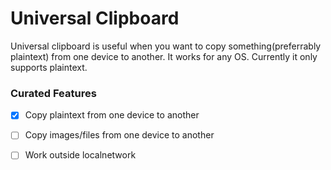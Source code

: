 # Universal Clipboard
Universal clipboard is useful when you want to copy something(preferrably plaintext) from one device to another. It works for any OS. Currently it only supports plaintext. 

### Curated Features


- [x] Copy plaintext from one device to another
- [ ] Copy images/files from one device to another
- [ ] Work outside localnetwork

